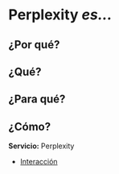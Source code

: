 # Perplexity *es...*

## ¿Por qué?

## ¿Qué?

## ¿Para qué?

## ¿Cómo?

**Servicio:** Perplexity

- [Interacción](https://www.perplexity.ai/search/Perplexity-sera-una-R3hTfFGSTyy1PZ6d9ZhYWw)
